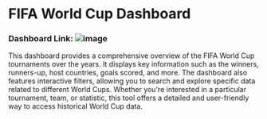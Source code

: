 
# FIFA World Cup Dashboard

### Dashboard Link: ![image](https://github.com/user-attachments/assets/d7ee9ae2-93ab-437f-8b13-6056c566064d)

This dashboard provides a comprehensive overview of the FIFA World Cup tournaments over the years. It displays key information such as the winners, runners-up, host countries, goals scored, and more. 
The dashboard also features interactive filters, allowing you to search and explore specific data related to different World Cups. Whether you're interested in a particular tournament, team, or statistic,
this tool offers a detailed and user-friendly way to access historical World Cup data.
